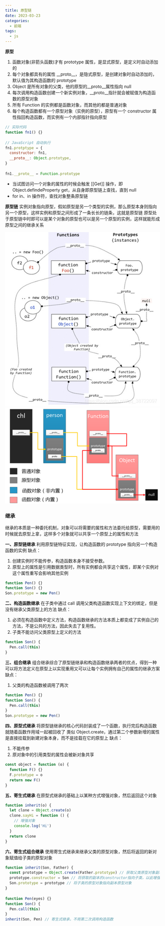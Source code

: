 ```yaml
---
title: 原型链
date: 2023-03-23
categories:
  - 前端
tags:
  - js
---
```


**原型**

1. 函数对象(非箭头函数)才有 prototype 属性，是显式原型，是定义时自动添加的
2. 每个对象都具有的属性 \_\_proto\_\_，是隐式原型，是创建对象时自动添加的，默认值为其构造函数的 prototype
3. Object 是所有对象的父类，他的原型的\_\_proto\_\_属性指向 null
4. 每次调用构造函数创建一个新实例对象，\_\_proto\_\_指针就会被赋值为构造函数的原型对象
5. 所有 Function 的实例都是函数对象，而其他的都是普通对象
6. 每个构造函数都有一个原型对象（实例的原型），原型有一个 constructor 属性指回构造函数，而实例有一个内部指针指向原型

```js
// 实际代码
function fn1() {}

// JavaScript 自动执行
fn1.protptype = {
  constructor: fn1,
  __proto__: Object.prototype,
}

fn1.__proto__ = Function.prototype
```

- 当试图访问一个对象的属性的时候会触发 [[Get]] 操作，即 Object.defindeProperty get，从自身即原型链上查找，直到 null
- for in、in 操作符，查找对象整条原型链

**原型链**
实例对象指向原型，假如原型是另一个类型的实例，那么原型本身则指向另一个原型，这样实例和原型之间形成了一条长长的链条，这就是原型链
原型处于原型链中时即可以是某个对象的原型也可以是另一个原型的实例，这样就能形成原型之间的继承关系

![prototype.jpg](./image/prototype.jpg)
![__proto__.png](./image/__proto__.png)

### 继承

继承的本质是一种委托机制，对象可以将需要的属性和方法委托给原型，需要用的时候就去原型上拿，这样多个对象就可以共享一个原型上的属性和方法

**一、原型链继承**
利用原型链特征实现，让构造函数的 prototype 指向另一个构造函数的实例
缺点：

1. 创建实例时不能传参，构造函数本身不接受参数。
2. 原型上的属性是引用数据类型时，所有实例都会共享这个属性，即某个实例对这个属性重写会影响其他实例

```js
function Pen() {}
function Son() {}
Son.prototype = new Pen()
```

**二、构造函数继承**
在子类中通过 call 调用父类构造函数实现上下文的绑定，但是没有继承父类原型上的方法
缺点：

1. 必须在构造函数中定义方法，构造函数继承的方法本质上都变成了实例自己的方法，不是公共的方法，因此失去了复用性。
2. 子类不能访问父类原型上定义的方法

```js
function Son() {
  Pen.call(this)
}
```

**三、组合继承**
组合继承综合了原型链继承和构造函数继承两者的优点，得到一种可以将方法定义在原型上以实现重用又可以让每个实例拥有自己的属性的继承方案
缺点：

1. 父类的构造函数被调用了两次

```js
function Pen() {}
function Son() {
  Pen.call(this)
}
Son.prototype = new Pen()
```

**四、原型式继承**
将原型链继承的核心代码封装成了一个函数，执行完后构造函数就随着函数作用域一起被回收了
类似 Object.create，通过第二个参数新增的属性是直接挂载到新建对象本身，而不是挂载在它的原型上
缺点：

1. 不能传参
2. 原对象中的引用类型的属性会被新对象共享

```js
const object = function (o) {
  function F() {}
  F.prototype = o
  return new F()
}
```

**五、寄生式继承**
在原型式继承的基础上以某种方式增强对象，然后返回这个对象

```js
function inherit(o) {
  let clone = Object.create(o)
  clone.sayHi = function () {
    // 增强对象
    console.log('Hi')
  }
  return clone
}
```

**六、寄生式组合继承**
使用寄生式继承来继承父类的原型对象，然后将返回的新对象赋值给子类的原型对象

```js
function inherit(Son, Father) {
  const prototype = Object.create(Father.prototype) // 获取父类原型对象副本
  prototype.constructor = Son // 将获取的副本的constructor指向子类，以此增强副本原型对象
  Son.prototype = prototype // 将子类的原型对象指向副本原型对象
}

function Pen(eyes) {}
function Son() {
  Pen.call(this)
}
inherit(Son, Pen) // 寄生式继承，不用第二次调用构造函数
```
